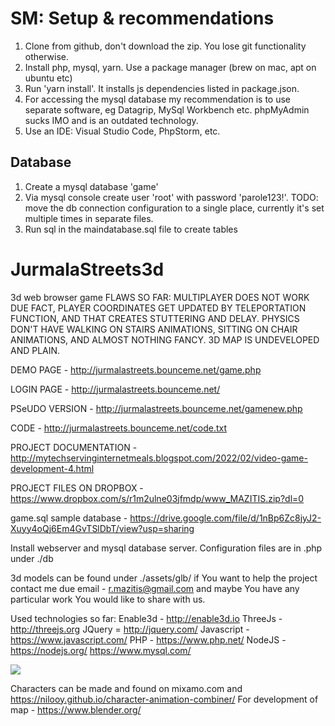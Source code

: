# SM: Setup & recommendations
1. Clone from github, don't download the zip. You lose git functionality otherwise.
2. Install php, mysql, yarn. Use a package manager (brew on mac, apt on ubuntu etc)
3. Run 'yarn install'. It installs js dependencies listed in package.json.
4. For accessing the mysql database my recommendation is to use separate software, eg Datagrip, MySql Workbench etc. phpMyAdmin sucks IMO and is an outdated technology.
5. Use an IDE: Visual Studio Code, PhpStorm, etc.

## Database
1. Create a mysql database 'game'
2. Via mysql console create user 'root' with password 'parole123!'. TODO: move the db connection configuration to a single place, currently it's set multiple times in separate files.
2. Run sql in the maindatabase.sql file to create tables





# JurmalaStreets3d
3d web browser game
FLAWS SO FAR: MULTIPLAYER DOES NOT WORK DUE FACT, PLAYER COORDINATES GET UPDATED BY TELEPORTATION FUNCTION, AND THAT CREATES STUTTERING AND DELAY.
PHYSICS DON'T HAVE WALKING ON STAIRS ANIMATIONS, SITTING ON CHAIR ANIMATIONS, AND ALMOST NOTHING FANCY. 3D MAP IS UNDEVELOPED AND PLAIN.

DEMO PAGE - http://jurmalastreets.bounceme.net/game.php

LOGIN PAGE - http://jurmalastreets.bounceme.net/

PSeUDO VERSION - http://jurmalastreets.bounceme.net/gamenew.php

CODE - http://jurmalastreets.bounceme.net/code.txt

PROJECT DOCUMENTATION - http://mytechservinginternetmeals.blogspot.com/2022/02/video-game-development-4.html

PROJECT FILES ON DROPBOX - https://www.dropbox.com/s/r1m2ulne03jfmdp/www_MAZITIS.zip?dl=0

game.sql sample database - https://drive.google.com/file/d/1nBp6Zc8jyJ2-Xuyy4oQj6Em4GvTSlDbT/view?usp=sharing

Install webserver and mysql database server. Configuration files are in .php under ./db 

3d models can be found under ./assets/glb/ if You want to help the project contact me due email - r.mazitis@gmail.com and maybe You have any particular work You would like to share with us.

Used technologies so far: Enable3d - http://enable3d.io
ThreeJs - http://threejs.org
JQuery = http://jquery.com/
Javascript - https://www.javascript.com/
PHP - https://www.php.net/
NodeJS - https://nodejs.org/
https://www.mysql.com/

<img src="https://i.ibb.co/bRtM2fX/20220706-163202.jpg"></img>


Characters can be made and found on mixamo.com  and https://nilooy.github.io/character-animation-combiner/
For development of map - https://www.blender.org/
